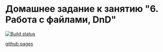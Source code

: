 # Домашнее задание к занятию "6. Работа с файлами, DnD"

[![Build status](https://ci.appveyor.com/api/projects/status/xqy46tkybf5f51uk?svg=true)](https://ci.appveyor.com/project/oksana-danilova/ahj-hw-dnd)

[github pages]()
